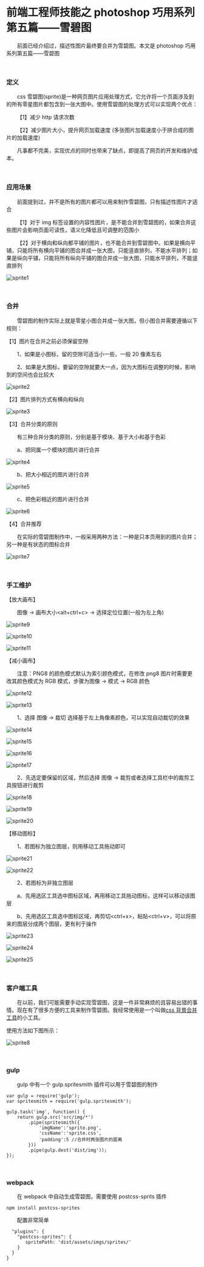 # 前端工程师技能之 photoshop 巧用系列第五篇——雪碧图

&emsp;&emsp;前面已经介绍过，描述性图片最终要合并为雪碧图。本文是 photoshop 巧用系列第五篇&mdash;&mdash;雪碧图

&nbsp;

### 定义

&emsp;&emsp;css 雪碧图(sprite)是一种网页图片应用处理方式，它允许将一个页面涉及到的所有零星图片都包含到一张大图中。使用雪碧图的处理方式可以实现两个优点：

&emsp;&emsp;【1】减少 http 请求次数

&emsp;&emsp;【2】减少图片大小，提升网页加载速度 (多张图片加载速度小于拼合成的图片的加载速度)

&emsp;&emsp;凡事都不完美，实现优点的同时也带来了缺点，即提高了网页的开发和维护成本。

&nbsp;

### 应用场景

&emsp;&emsp;前面提到过，并不是所有的图片都可以用来制作雪碧图，只有描述性图片才适合

&emsp;&emsp;【1】对于 img 标签设置的内容性图片，是不能合并到雪碧图的，如果合并这些图片会影响页面可读性，语义化降低且可调整的范围小

&emsp;&emsp;【2】对于横向和纵向都平铺的图片，也不能合并到雪碧图中。如果是横向平铺，只能将所有横向平铺的图合并成一张大图，只能竖直排列，不能水平排列；如果是纵向平铺，只能将所有纵向平铺的图合并成一张大图，只能水平排列，不能竖直排列

![sprite1](https://pic.xiaohuochai.site/blog/helper_ps_sprite1.jpg)

&nbsp;

### 合并

&emsp;&emsp;雪碧图的制作实际上就是零星小图合并成一张大图，但小图合并需要遵循以下规则：

【1】图片在合并之前必须保留空隙

&emsp;&emsp;1、如果是小图标，留的空隙可适当小一些，一般 20 像素左右

&emsp;&emsp;2、如果是大图标，要留的空隙就要大一点，因为大图标在调整的时候，影响到的空间也会比较大

![sprite2](https://pic.xiaohuochai.site/blog/helper_ps_sprite2.jpg)

【2】图片排列方式有横向和纵向

![sprite3](https://pic.xiaohuochai.site/blog/helper_ps_sprite3.jpg)

【3】合并分类的原则

&emsp;&emsp;有三种合并分类的原则，分别是基于模块、基于大小和基于色彩

&emsp;&emsp;a、把同属一个模块的图片进行合并

![sprite4](https://pic.xiaohuochai.site/blog/helper_ps_sprite4.jpg)

&emsp;&emsp;b、把大小相近的图片进行合并

![sprite5](https://pic.xiaohuochai.site/blog/helper_ps_sprite5.jpg)

&emsp;&emsp;c、把色彩相近的图片进行合并

![sprite6](https://pic.xiaohuochai.site/blog/helper_ps_sprite6.jpg)

【4】合并推荐

&emsp;&emsp;在实际的雪碧图制作中，一般采用两种方法：一种是只本页用到的图片合并；另一种是有状态的图标合并

![sprite7](https://pic.xiaohuochai.site/blog/helper_ps_sprite7.jpg)

&nbsp;

### 手工维护

【放大画布】

&emsp;&emsp;图像 -&gt; 画布大小&lt;alt+ctrl+c&gt; -&gt; 选择定位位置(一般为左上角)

![sprite9](https://pic.xiaohuochai.site/blog/helper_ps_sprite9.jpg)

![sprite10](https://pic.xiaohuochai.site/blog/helper_ps_sprite10.jpg)

![sprite11](https://pic.xiaohuochai.site/blog/helper_ps_sprite11.jpg)

【减小画布】

&emsp;&emsp;注意：PNG8 的颜色模式默认为索引颜色模式，在修改 png8 图片时需要更改其颜色模式为 RGB 模式，步骤为图像 -&gt; 模式 -&gt; RGB 颜色

![sprite12](https://pic.xiaohuochai.site/blog/helper_ps_sprite12.jpg)

![sprite13](https://pic.xiaohuochai.site/blog/helper_ps_sprite13.jpg)

&emsp;&emsp;1、选择 图像 -&gt; 裁切 选择基于左上角像素颜色，可以实现自动裁切的效果

![sprite14](https://pic.xiaohuochai.site/blog/helper_ps_sprite14.jpg)

![sprite15](https://pic.xiaohuochai.site/blog/helper_ps_sprite15.jpg)

![sprite16](https://pic.xiaohuochai.site/blog/helper_ps_sprite16.jpg)

![sprite17](https://pic.xiaohuochai.site/blog/helper_ps_sprite17.jpg)

&emsp;&emsp;2、先选定要保留的区域，然后选择 图像 -&gt; 裁剪或者选择工具栏中的裁剪工具按钮进行裁剪

![sprite18](https://pic.xiaohuochai.site/blog/helper_ps_sprite18.jpg)

![sprite19](https://pic.xiaohuochai.site/blog/helper_ps_sprite19.jpg)

![sprite20](https://pic.xiaohuochai.site/blog/helper_ps_sprite20.jpg)

【移动图标】

&emsp;&emsp;1、若图标为独立图层，则用移动工具拖动即可

![sprite21](https://pic.xiaohuochai.site/blog/helper_ps_sprite21.jpg)

![sprite22](https://pic.xiaohuochai.site/blog/helper_ps_sprite22.jpg)

&emsp;&emsp;2、若图标为非独立图层

&emsp;&emsp;a、先用选区工具选中图标区域，再用移动工具拖动图标，这样可以移动该图层

&emsp;&emsp;b、先用选区工具选中图标区域，再剪切&lt;ctrl+x&gt;，粘贴&lt;ctrl+v&gt;，可以将原来的图层分成两个图层，更有利于操作

![sprite23](https://pic.xiaohuochai.site/blog/helper_ps_sprite23.jpg)

![sprite24](https://pic.xiaohuochai.site/blog/helper_ps_sprite24.jpg)

![sprite25](https://pic.xiaohuochai.site/blog/helper_ps_sprite25.jpg)

&nbsp;

### 客户端工具

&emsp;&emsp;在以前，我们可能需要手动实现雪碧图，这是一件非常麻烦的且容易出错的事情。现在有了很多方便的工具来制作雪碧图。我经常使用是一个叫做[css 背景合并工具](http://download.csdn.net/detail/wx247919365/8741243)的小工具。

使用方法如下图所示：

![sprite8](https://pic.xiaohuochai.site/blog/helper_ps_sprite8.gif)

&nbsp;

### gulp

&emsp;&emsp;gulp 中有一个 gulp.spritesmith 插件可以用于雪碧图的制作

```
var gulp = require('gulp');
var spritesmith = require('gulp.spritesmith');

gulp.task('img', function() {
    return gulp.src('src/img/*')
        .pipe(spritesmith({
            'imgName':'sprite.png',
            'cssName':'sprite.css',
            'padding':5 //合并时两张图片的距离
        }))
        .pipe(gulp.dest('dist/img'));
});
```
&nbsp;

### webpack

&emsp;&emsp;在 webpack 中自动生成雪碧图，需要使用 postcss-sprits 插件

```
npm install postcss-sprites
```

&emsp;&emsp;配置非常简单

```
  "plugins": {
    "postcss-sprites": {
       spritePath: 'dist/assets/imgs/sprites/'
    }
  }
}
```
